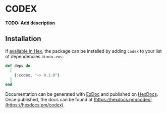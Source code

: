 # CODEX

**TODO: Add description**

## Installation

If [available in Hex](https://hex.pm/docs/publish), the package can be installed
by adding `codex` to your list of dependencies in `mix.exs`:

```elixir
def deps do
  [
    {:codex, "~> 0.1.0"}
  ]
end
```

Documentation can be generated with [ExDoc](https://github.com/elixir-lang/ex_doc)
and published on [HexDocs](https://hexdocs.pm). Once published, the docs can
be found at [https://hexdocs.pm/codex](https://hexdocs.pm/codex).


